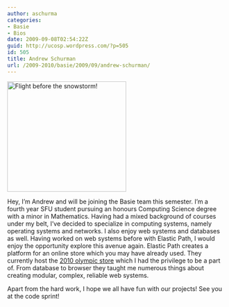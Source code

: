 ```yaml
---
author: aschurma
categories:
- Basie
- Bios
date: 2009-09-08T02:54:22Z
guid: http://ucosp.wordpress.com/?p=505
id: 505
title: Andrew Schurman
url: /2009-2010/basie/2009/09/andrew-schurman/
---
```


<div class="mceTemp">
  <dl class="wp-caption alignright">
    <dt class="wp-caption-dt">
      <img class="size-full wp-image-507" title="Flight before the snowstorm!" src="http://ucosp.files.wordpress.com/2009/09/biopic2.jpg" alt="Flight before the snowstorm!" width="274" height="254" />
    </dt>
  </dl>
</div>

Hey, I&#8217;m Andrew and will be joining the Basie team this semester. I&#8217;m a fourth year SFU student pursuing an honours Computing Science degree with a minor in Mathematics. Having had a mixed background of courses under my belt, I&#8217;ve decided to specialize in computing systems, namely operating systems and networks. I also enjoy web systems and databases as well. Having worked on web systems before with Elastic Path, I would enjoy the opportunity explore this avenue again. Elastic Path creates a platform for an online store which you may have already used. They currently host the [2010 olympic store](http://www.vancouver2010.com/store) which I had the privilege to be a part of. From database to browser they taught me numerous things about creating modular, complex, reliable web systems.

Apart from the hard work, I hope we all have fun with our projects! See you at the code sprint!